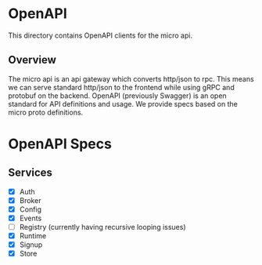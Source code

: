 # OpenAPI

This directory contains OpenAPI clients for the micro api.

## Overview

The micro api is an api gateway which converts http/json to rpc. This means we can serve standard http/json to the frontend 
while using gRPC and protobuf on the backend. OpenAPI (previously Swagger) is an open standard for API definitions and usage. 
We provide specs based on the micro proto definitions.

OpenAPI Specs
=============

Services
--------
- [x] Auth
- [x] Broker
- [x] Config
- [x] Events
- [ ] Registry (currently having recursive looping issues)
- [x] Runtime
- [x] Signup
- [x] Store
